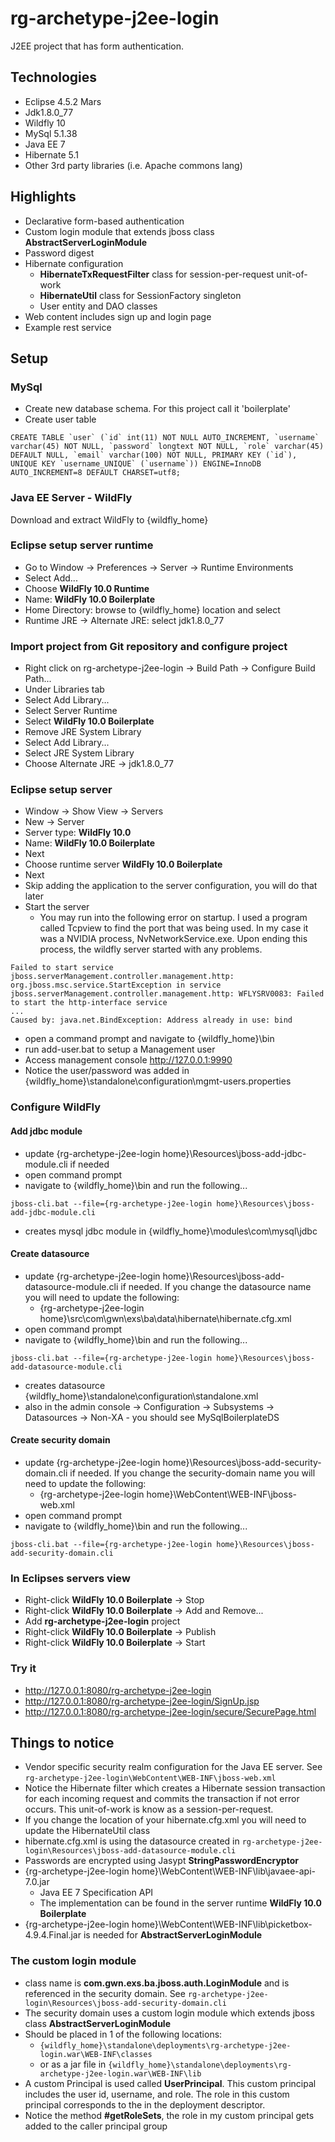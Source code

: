 

# rg-archetype-j2ee-login

J2EE project that has form authentication.

## Technologies
* Eclipse 4.5.2 Mars
* Jdk1.8.0_77
* Wildfly 10
* MySql 5.1.38
* Java EE 7
* Hibernate 5.1
* Other 3rd party libraries (i.e. Apache commons lang)

## Highlights
* Declarative form-based authentication
* Custom login module that extends jboss class **AbstractServerLoginModule**
* Password digest
* Hibernate configuration
  * **HibernateTxRequestFilter** class for session-per-request unit-of-work
  * **HibernateUtil** class for SessionFactory singleton
  * User entity and DAO classes
* Web content includes sign up and login page
* Example rest service

## Setup

### MySql
* Create new database schema.  For this project call it 'boilerplate'
* Create user table
```
CREATE TABLE `user` (`id` int(11) NOT NULL AUTO_INCREMENT, `username` varchar(45) NOT NULL, `password` longtext NOT NULL, `role` varchar(45) DEFAULT NULL, `email` varchar(100) NOT NULL, PRIMARY KEY (`id`), UNIQUE KEY `username_UNIQUE` (`username`)) ENGINE=InnoDB AUTO_INCREMENT=8 DEFAULT CHARSET=utf8;
```

### Java EE Server - WildFly
Download and extract WildFly to {wildfly_home}

### Eclipse setup server runtime
* Go to Window -> Preferences -> Server -> Runtime Environments
* Select Add...
* Choose **WildFly 10.0 Runtime**
* Name: **WildFly 10.0 Boilerplate**
* Home Directory: browse to {wildfly_home} location and select
* Runtime JRE -> Alternate JRE: select jdk1.8.0_77

### Import project from Git repository and configure project
* Right click on rg-archetype-j2ee-login -> Build Path -> Configure Build Path...
* Under Libraries tab
* Select Add Library...
* Select Server Runtime
* Select **WildFly 10.0 Boilerplate**
* Remove JRE System Library
* Select Add Library...
* Select JRE System Library
* Choose Alternate JRE -> jdk1.8.0_77

### Eclipse setup server
* Window -> Show View -> Servers
* New -> Server
* Server type: **WildFly 10.0**
* Name: **WildFly 10.0 Boilerplate**
* Next
* Choose runtime server **WildFly 10.0 Boilerplate**
* Next
* Skip adding the application to the server configuration, you will do that later
* Start the server
  * You may run into the following error on startup.  I used a program called Tcpview to find the port that was being used.  In my case it was a NVIDIA process, NvNetworkService.exe.  Upon ending this process, the wildfly server started with any problems.

```
Failed to start service jboss.serverManagement.controller.management.http: org.jboss.msc.service.StartException in service jboss.serverManagement.controller.management.http: WFLYSRV0083: Failed to start the http-interface service
...
Caused by: java.net.BindException: Address already in use: bind
```

* open a command prompt and navigate to {wildfly_home}\bin
* run add-user.bat to setup a Management user
* Access management console http://127.0.0.1:9990
* Notice the user/password was added in {wildfly_home}\standalone\configuration\mgmt-users.properties

### Configure WildFly

#### Add jdbc module
* update {rg-archetype-j2ee-login home}\Resources\jboss-add-jdbc-module.cli if needed
* open command prompt
* navigate to {wildfly_home}\bin and run the following...

```
jboss-cli.bat --file={rg-archetype-j2ee-login home}\Resources\jboss-add-jdbc-module.cli
```
* creates mysql jdbc module in {wildfly_home}\modules\com\mysql\jdbc

#### Create datasource
* update {rg-archetype-j2ee-login home}\Resources\jboss-add-datasource-module.cli if needed.  If you change the datasource name you will need to update the following:
  * {rg-archetype-j2ee-login home}\src\com\gwn\exs\ba\data\hibernate\hibernate.cfg.xml
* open command prompt
* navigate to {wildfly_home}\bin and run the following...

```
jboss-cli.bat --file={rg-archetype-j2ee-login home}\Resources\jboss-add-datasource-module.cli
```

* creates datasource {wildfly_home}\standalone\configuration\standalone.xml
* also in the admin console -> Configuration -> Subsystems -> Datasources -> Non-XA - you should see MySqlBoilerplateDS

#### Create security domain
* update {rg-archetype-j2ee-login home}\Resources\jboss-add-security-domain.cli if needed.  If you change the security-domain name you will need to update the following:
  * {rg-archetype-j2ee-login home}\WebContent\WEB-INF\jboss-web.xml
* open command prompt
* navigate to {wildfly_home}\bin and run the following...

```
jboss-cli.bat --file={rg-archetype-j2ee-login home}\Resources\jboss-add-security-domain.cli
```

### In Eclipses servers view
* Right-click **WildFly 10.0 Boilerplate** -> Stop
* Right-click **WildFly 10.0 Boilerplate** -> Add and Remove...
* Add **rg-archetype-j2ee-login** project
* Right-click **WildFly 10.0 Boilerplate** -> Publish
* Right-click **WildFly 10.0 Boilerplate** -> Start

### Try it
* http://127.0.0.1:8080/rg-archetype-j2ee-login
* http://127.0.0.1:8080/rg-archetype-j2ee-login/SignUp.jsp
* http://127.0.0.1:8080/rg-archetype-j2ee-login/secure/SecurePage.html

## Things to notice
* Vendor specific security realm configuration for the Java EE server.  See ``rg-archetype-j2ee-login\WebContent\WEB-INF\jboss-web.xml``
* Notice the Hibernate filter which creates a Hibernate session transaction for each incoming request and commits the transaction if not error occurs.  This unit-of-work is know as a session-per-request.
* If you change the location of your hibernate.cfg.xml you will need to update the HibernateUtil class
* hibernate.cfg.xml is using the datasource created in ``rg-archetype-j2ee-login\Resources\jboss-add-datasource-module.cli``
* Passwords are encrypted using Jasypt **StringPasswordEncryptor**
* {rg-archetype-j2ee-login home}\WebContent\WEB-INF\lib\javaee-api-7.0.jar
  * Java EE 7 Specification API
  * The implementation can be found in the server runtime **WildFly 10.0 Boilerplate**
* {rg-archetype-j2ee-login home}\WebContent\WEB-INF\lib\picketbox-4.9.4.Final.jar is needed for **AbstractServerLoginModule**

### The custom login module
* class name is **com.gwn.exs.ba.jboss.auth.LoginModule** and is referenced in the security domain.  See ```rg-archetype-j2ee-login\Resources\jboss-add-security-domain.cli```
* The security domain uses a custom login module which extends jboss class **AbstractServerLoginModule**
* Should be placed in 1 of the following locations:
  * ``{wildfly_home}\standalone\deployments\rg-archetype-j2ee-login.war\WEB-INF\classes``
  * or as a jar file in ``{wildfly_home}\standalone\deployments\rg-archetype-j2ee-login.war\WEB-INF\lib``
* A custom Principal is used called **UserPrincipal**.  This custom principal includes the user id, username, and role.  The role in this custom principal corresponds to the <security-role> in the deployment descriptor.
* Notice the method **#getRoleSets**, the role in my custom principal gets added to the caller principal group